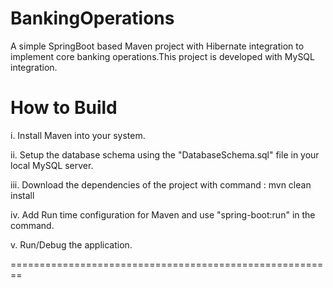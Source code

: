 # BankingOperations
A simple SpringBoot based Maven project with Hibernate integration to implement core banking operations.This project is developed with MySQL integration.

How to Build
========================================================
i. Install Maven into your system.

ii. Setup the database schema using the "DatabaseSchema.sql" file in your local MySQL server.

iii. Download the dependencies of the project with command :  mvn clean install

iv. Add Run time configuration for Maven and use "spring-boot:run" in the command.

v. Run/Debug the application.

========================================================
